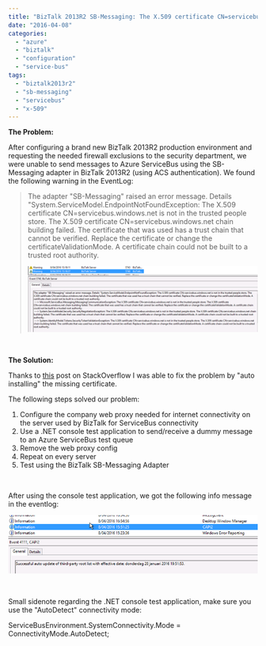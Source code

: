 ```yaml
---
title: "BizTalk 2013R2 SB-Messaging: The X.509 certificate CN=servicebus.windows.net is not in the trusted people store."
date: "2016-04-08"
categories: 
  - "azure"
  - "biztalk"
  - "configuration"
  - "service-bus"
tags: 
  - "biztalk2013r2"
  - "sb-messaging"
  - "servicebus"
  - "x-509"
---
```


**The Problem:**

After configuring a brand new BizTalk 2013R2 production environment and requesting the needed firewall exclusions to the security department, we were unable to send messages to Azure ServiceBus using the SB-Messaging adapter in BizTalk 2013R2 (using ACS authentication). We found the following warning in the EventLog:

> The adapter "SB-Messaging" raised an error message. Details "System.ServiceModel.EndpointNotFoundException: The X.509 certificate CN=servicebus.windows.net is not in the trusted people store. The X.509 certificate CN=servicebus.windows.net chain building failed. The certificate that was used has a trust chain that cannot be verified. Replace the certificate or change the certificateValidationMode. A certificate chain could not be built to a trusted root authority.
> 
> ![2016-04-08 17_19_28-2](2016-04-08-17_19_28-2.png)

 

**The Solution:**

Thanks to [this](http://stackoverflow.com/questions/24171931/azure-hosted-service-bus-the-x-509-certificate-cn-servicebus-windows-net-is-n) post on StackOverflow I was able to fix the problem by "auto installing" the missing certificate.

The following steps solved our problem:

1. Configure the company web proxy needed for internet connectivity on the server used by BizTalk for ServiceBus connectivity
2. Use a .NET console test application to send/receive a dummy message to an Azure ServiceBus test queue
3. Remove the web proxy config
4. Repeat on every server
5. Test using the BizTalk SB-Messaging Adapter

 

After using the console test application, we got the following info message in the eventlog:

![2016-04-08 17_15_10-1](2016-04-08-17_15_10-1.png)

 

Small sidenote regarding the .NET console test application, make sure you use the "AutoDetect" connectivity mode:

ServiceBusEnvironment.SystemConnectivity.Mode = ConnectivityMode.AutoDetect;
